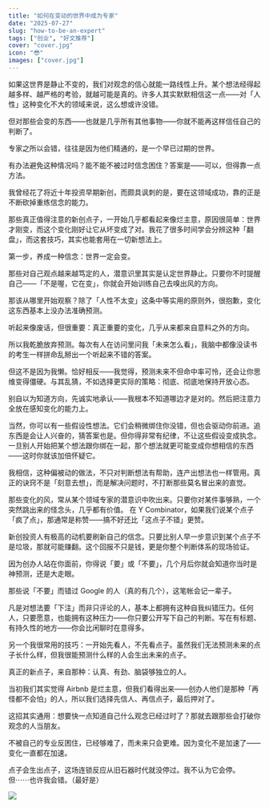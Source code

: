 ```yaml
---
title: "如何在变动的世界中成为专家"
date: "2025-07-27"
slug: "how-to-be-an-expert"
tags: ["创业", "好文推荐"]
cover: "cover.jpg"
icon: "😎"
images: ["cover.jpg"]
---
```

如果这世界是静止不变的，我们对观念的信心就能一路线性上升。某个想法经得起越多样、越严格的考验，就越可能是真的。许多人其实默默相信这一点——对「人性」这种变化不大的领域来说，这么想或许没错。



但对那些会变的东西——也就是几乎所有其他事物——你就不能再这样信任自己的判断了。



专家之所以会错，往往是因为他们精通的，是一个早已过期的世界。



有办法避免这种情况吗？能不能不被过时信念困住？答案是——可以，但得靠一点方法。



我曾经花了将近十年投资早期新创，而颇具讽刺的是，要在这领域成功，靠的正是不断砍掉重练信念的能力。



那些真正值得注意的新创点子，一开始几乎都看起来像烂主意，原因很简单：世界才刚变，而这个变化刚好让它从坏变成了对。我花了很多时间学会分辨这种「翻盘」，而这套技巧，其实也能套用在一切新想法上。



第一步，养成一种信念：世界一定会变。



那些对自己观点越来越笃定的人，潜意识里其实是认定世界静止。只要你不时提醒自己——「不是喔，它在变」，你就会开始训练自己去嗅出风的方向。



那该从哪里开始观察？除了「人性不太变」这条中等实用的原则外，很抱歉，变化这东西基本上没办法准确预测。



听起来像废话，但很重要：真正重要的变化，几乎从来都来自意料之外的方向。



所以我乾脆放弃预测。每次有人在访问里问我「未来怎么看」，我脑中都像没读书的考生一样拼命乱掰出一个听起来不错的答案。



但这不是因为我懒。恰好相反——我觉得，预测未来不但命中率可怜，还会让你思维变得僵硬。与其乱猜，不如选择更实际的策略：彻底、彻底地保持开放心态。



别自以为知道方向，先诚实地承认——我根本不知道哪边才是对的。然后把注意力全放在感知变化的能力上。



当然，你可以有一些假设性想法。它们会稍微绑住你没错，但也会驱动你前进。追东西是会让人兴奋的，猜答案也是。但你得非常有纪律，不让这些假设变成执念。
一旦别人开始把某个想法跟你绑在一起，那个想法就更可能变成你想相信的东西——这时你就该加倍怀疑它。



我相信，这种偏被动的做法，不只对判断想法有帮助，连产出想法也一样管用。真正的诀窍不是「刻意去想」，而是解决问题时，不打断那些莫名冒出来的直觉。



那些变化的风，常从某个领域专家的潜意识中吹出来。只要你对某件事够熟，一个突然跳出来的怪念头，几乎都有价值。
在 Y Combinator，如果我们说某个点子「疯了点」，那通常是称赞——搞不好还比「这点子不错」更赞。



新创投资人有极高的动机要刷新自己的信念。只要比别人早一步意识到某个点子不是垃圾，那就可能赚翻。这个回报不只是钱，更是你整个判断体系的现场验证。



因为创办人站在你面前，你得说「要」或「不要」，几个月后你就会知道你当时是神预测，还是大走眼。



那些说「不要」而错过 Google 的人（真的有几个），这笔帐会记一辈子。



凡是对想法要「下注」而非只评论的人，基本上都拥有这种自我纠错压力。任何人，只要愿意，也能拥有这种压力——你只要公开写下自己的判断。写在有标题、有持久性的地方——你会比闲聊时在意得多。



另一个我很常用的技巧：一开始先看人，不先看点子。虽然我们无法预测未来的点子长什么样，但我很能预测什么样的人会生出未来的点子。



真正的新点子，来自那种：认真、有劲、脑袋够独立的人。



当初我们其实觉得 Airbnb 是烂主意，但我们看得出来——创办人他们是那种「再怪都不会怕」的人，所以我们选择先信人、再信点子，最后押对了。



这招其实通用：想要快一点知道自己什么观念已经过时了？那就去跟那些会打破你观念的人当朋友。



不被自己的专业反困住，已经够难了，而未来只会更难。因为变化不是加速了——变化一直都在加速。



点子会生出点子，这场连锁反应从旧石器时代就没停过。我不认为它会停。
但⋯⋯也许我会错。（最好是）




![](https://prod-files-secure.s3.us-west-2.amazonaws.com/112d0858-5090-4d34-a606-b75eb8d65fd2/46476355-9cf3-4e99-9b7a-3531bc426380/1000202064.png?X-Amz-Algorithm=AWS4-HMAC-SHA256&X-Amz-Content-Sha256=UNSIGNED-PAYLOAD&X-Amz-Credential=ASIAZI2LB466VW6IAYRT%2F20251002%2Fus-west-2%2Fs3%2Faws4_request&X-Amz-Date=20251002T165129Z&X-Amz-Expires=3600&X-Amz-Security-Token=IQoJb3JpZ2luX2VjEJn%2F%2F%2F%2F%2F%2F%2F%2F%2F%2FwEaCXVzLXdlc3QtMiJGMEQCIDCDUrxaWQx9f4HXkej2xTpUBUqJK9qjkRvUfqHZuZOtAiAQpedrx3plq6lfrT%2BBoySsgRdclEgZg0gOWyQ67RDVSCr%2FAwgyEAAaDDYzNzQyMzE4MzgwNSIMen5TFgLfWzfAoJV5KtwDNSdheim1hp2zZ5ekF8IWTwuLlKPKWHl3Lt%2Bfu5zTdZPr9Nb7z%2B2xJNk1zDOMxT%2Bm8osoPyg76ebLKZ%2FdyQwhHlZH01TepnplJB3nKzDBkSUgcDmzU3a9kdtgnPLdmXQJrzG%2FuwybazFPA325ROWYWihjhUaD9uarvvfT04QzjuL2iTjg8AzCRcOVKz2LFeMzOwGGa8T5lNKdYSE%2FCcQuQK%2B33I87wbof8biHEw4eHJoP7fiFfCy%2FUmkN6NsJP3xM6qKs9S7544xlLZlcg5nZMWD7SaF6e7SRRSAg1QBadTR%2FL3ZVmW%2B1y3mSKN6%2B54bUKVGIX11SHEl%2F5Vp1z2GnDZD%2BUbim4WqiV7OcVMr9fCoRsQdJdtL%2F3jwO8%2FHDue4YwJ%2BwtyRnEj%2Be%2Bg9QJz55rMXlIBsGAI1zuQZCWa7wu%2BuurtocC0aiF97jYF%2Ft6s6puVLVBRzLLtq1AusX%2FPRzmcpjW0%2BD6OtiIllpgd8Ajgav20x1u2dqe00GFK1JRX%2F%2FsjnGD1aiW3S4SM3C%2B5OUpeBAaoJ9RU5C6bPdkCn1GrXEPuwNuj1PWWjBF8bKt8%2B3PA4a5cdn3NWSPDmaG4cQebei1qoMWy262wVgv28VFTX9qkF1nqEy%2BjJis68wrs%2F6xgY6pgG2cDgcqn3K2WrHIZDt%2FqzAqapMGtMqdMdSaQpD%2BDcUj7EnpJXKNkSs7N8xbWbKunLjS8gCtz1AzpDyKn9K4ln%2BHxbyXYX5X%2Bfn6nhPHcToEP6Imj1eKOxloe7cPY9FCxmAvyscmJOXxaZ0pNGK8dhem4BWhlX%2BuJX5QbKEAzvzMx%2FsP%2BwITWWSozWbHBC3LPYHy0oN5Cr6NPu2YSfEog5sOfg8kzeZ&X-Amz-Signature=7ba504f5e64cc0c81e4c99b84dd789d7644dd8fb8201900d1715e5b9f25bbacc&X-Amz-SignedHeaders=host&x-amz-checksum-mode=ENABLED&x-id=GetObject)

